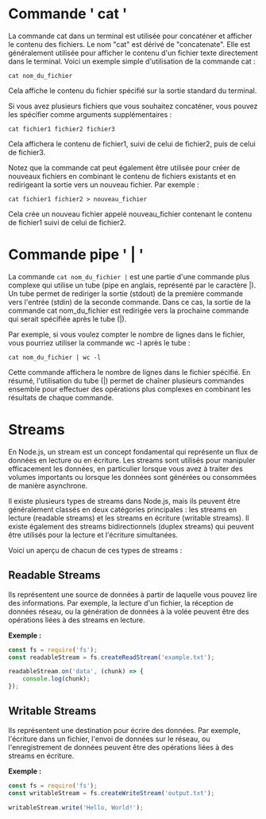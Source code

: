 # Commande ' cat '

La commande cat dans un terminal est utilisée pour concaténer et afficher le contenu des fichiers. Le nom "cat" est dérivé de "concatenate". Elle est généralement utilisée pour afficher le contenu d'un fichier texte directement dans le terminal. Voici un exemple simple d'utilisation de la commande cat :
```
cat nom_du_fichier
```
Cela affiche le contenu du fichier spécifié sur la sortie standard du terminal.

Si vous avez plusieurs fichiers que vous souhaitez concaténer, vous pouvez les spécifier comme arguments supplémentaires :
```
cat fichier1 fichier2 fichier3
```
Cela affichera le contenu de fichier1, suivi de celui de fichier2, puis de celui de fichier3.

Notez que la commande cat peut également être utilisée pour créer de nouveaux fichiers en combinant le contenu de fichiers existants et en redirigeant la sortie vers un nouveau fichier. Par exemple :
```
cat fichier1 fichier2 > nouveau_fichier
```
Cela crée un nouveau fichier appelé nouveau_fichier contenant le contenu de fichier1 suivi de celui de fichier2.

# Commande pipe ' | '

La commande ```cat nom_du_fichier |``` est une partie d'une commande plus complexe qui utilise un tube (pipe en anglais, représenté par le caractère |). Un tube permet de rediriger la sortie (stdout) de la première commande vers l'entrée (stdin) de la seconde commande. Dans ce cas, la sortie de la commande cat nom_du_fichier est redirigée vers la prochaine commande qui serait spécifiée après le tube (|).

Par exemple, si vous voulez compter le nombre de lignes dans le fichier, vous pourriez utiliser la commande wc -l après le tube :
```
cat nom_du_fichier | wc -l
```
Cette commande affichera le nombre de lignes dans le fichier spécifié. En résumé, l'utilisation du tube (|) permet de chaîner plusieurs commandes ensemble pour effectuer des opérations plus complexes en combinant les résultats de chaque commande.

# Streams

En Node.js, un stream est un concept fondamental qui représente un flux de données en lecture ou en écriture. Les streams sont utilisés pour manipuler efficacement les données, en particulier lorsque vous avez à traiter des volumes importants ou lorsque les données sont générées ou consommées de manière asynchrone.

Il existe plusieurs types de streams dans Node.js, mais ils peuvent être généralement classés en deux catégories principales : les streams en lecture (readable streams) et les streams en écriture (writable streams). Il existe également des streams bidirectionnels (duplex streams) qui peuvent être utilisés pour la lecture et l'écriture simultanées.

Voici un aperçu de chacun de ces types de streams :

## Readable Streams

 Ils représentent une source de données à partir de laquelle vous pouvez lire des informations. Par exemple, la lecture d'un fichier, la réception de données réseau, ou la génération de données à la volée peuvent être des opérations liées à des streams en lecture.

**Exemple :**

```javascript
const fs = require('fs');
const readableStream = fs.createReadStream('example.txt');

readableStream.on('data', (chunk) => {
    console.log(chunk);
});
```

## Writable Streams

Ils représentent une destination pour écrire des données. Par exemple, l'écriture dans un fichier, l'envoi de données sur le réseau, ou l'enregistrement de données peuvent être des opérations liées à des streams en écriture.

**Exemple :**

```javascript
const fs = require('fs');
const writableStream = fs.createWriteStream('output.txt');

writableStream.write('Hello, World!');
```
